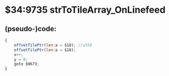 ﻿
# $34:9735 strToTileArray_OnLinefeed

<summary></summary>

## (pseudo-)code:
```js
{
	offsetTilePtr(len:a = $18);	//a558
	offsetTilePtr(len:a = $18);
	x++;
	y = 0;
	goto $9673;
}
```



